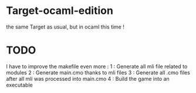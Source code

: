 # Target-ocaml-edition
the same Target as usual, but in ocaml this time !

# TODO
I have to improve the makefile even more : 
1 : Generate all mli file related to modules
2 : Generate main.cmo thanks to mli files
3 : Generate all .cmo files after all mli was processed into main.cmo
4 : Build the game into an executable

